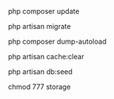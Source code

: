 php composer update

php artisan migrate

php composer dump-autoload

php artisan cache:clear

php artisan db:seed

chmod 777 storage